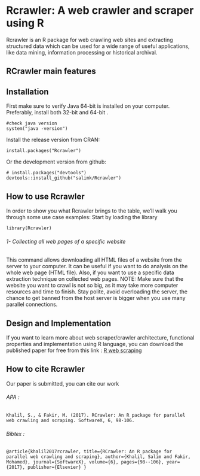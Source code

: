 # Rcrawler: A web crawler and scraper using R

Rcrawler is an R package for web crawling web sites and extracting structured data which can be used for a wide range of useful applications, like data mining, information processing or historical archival.
## RCrawler main features  

## Installation 
First make sure to verify Java 64-bit is installed on your computer. Preferably, install both 32-bit and 64-bit .   
```
#check java version
system("java -version")
```
Install the release version from CRAN:
```
install.packages("Rcrawler")
```
Or the development version from github:
```
# install.packages("devtools")
devtools::install_github("salimk/Rcrawler")
```
## How to use Rcrawler
In order to show you what Rcrawler brings to the table, we’ll walk you through some use case examples:
Start by loading the library
```
library(Rcrawler)
```

###### 1- Collecting all web pages of a specific website

This command allows downloading all HTML files of a website from the server to your computer. It can be useful if you want to do analysis on the whole web page (HTML file). Also, if you want to use a specific data extraction technique on collected web pages.
NOTE: Make sure that the website you want to crawl is not so big, as it may take more computer resources and time to finish. Stay polite, avoid overloading the server, the chance to get banned from the host server is bigger when you use many parallel connections. 

## Design and Implementation
If you want to learn more about web scraper/crawler architecture, functional properties and implementation using R language, you can download the published paper for free from this link :  [R web scraping](http://www.sciencedirect.com/science/article/pii/S2352711017300110)
## How to cite Rcrawler
Our paper is submitted, you can cite our work

###### APA :
`
Khalil, S., & Fakir, M. (2017). RCrawler: An R package for parallel web crawling and scraping. SoftwareX, 6, 98-106.
`

###### Bibtex :
`
@article{khalil2017rcrawler,
  title={RCrawler: An R package for parallel web crawling and scraping},
  author={Khalil, Salim and Fakir, Mohamed},
  journal={SoftwareX},
  volume={6},
  pages={98--106},
  year={2017},
  publisher={Elsevier}
}
`

